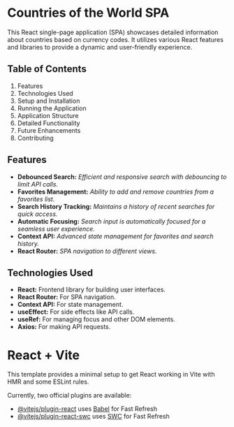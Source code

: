 # Countries of the World SPA
This React single-page application (SPA) showcases detailed information about countries based on currency codes. It utilizes various React features and libraries to provide a dynamic and user-friendly experience.

## Table of Contents
1. Features
2. Technologies Used
3. Setup and Installation
4. Running the Application
5. Application Structure
6. Detailed Functionality
7. Future Enhancements
8. Contributing

## Features
- **Debounced Search:** *Efficient and responsive search with debouncing to limit API calls.*
- **Favorites Management:** *Ability to add and remove countries from a favorites list.*
- **Search History Tracking:** *Maintains a history of recent searches for quick access.*
- **Automatic Focusing:** *Search input is automatically focused for a seamless user experience.*
- **Context API:** *Advanced state management for favorites and search history.*
- **React Router:** *SPA navigation to different views.*

## Technologies Used
- **React:** Frontend library for building user interfaces.
- **React Router:** For SPA navigation.
- **Context API:** For state management.
- **useEffect:** For side effects like API calls.
- **useRef:** For managing focus and other DOM elements.
- **Axios:** For making API requests.

# React + Vite
This template provides a minimal setup to get React working in Vite with HMR and some ESLint rules.

Currently, two official plugins are available:

- [@vitejs/plugin-react](https://github.com/vitejs/vite-plugin-react/blob/main/packages/plugin-react/README.md) uses [Babel](https://babeljs.io/) for Fast Refresh
- [@vitejs/plugin-react-swc](https://github.com/vitejs/vite-plugin-react-swc) uses [SWC](https://swc.rs/) for Fast Refresh
